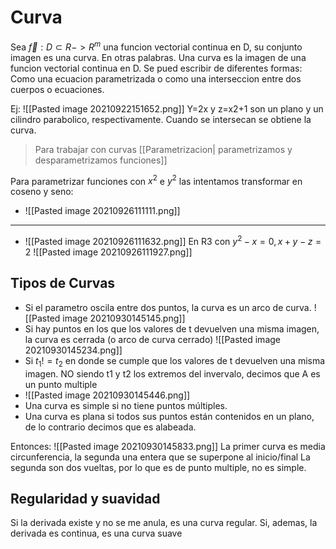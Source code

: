 # Curva
Sea $\vec f :D \subset R -> R^m$ una funcion vectorial continua en D, su conjunto imagen es una curva.
En otras palabras. Una curva es la imagen de una funcion vectorial continua en D.
Se pued escribir de diferentes formas: Como una ecuacion parametrizada o como una interseccion entre dos cuerpos o ecuaciones.

Ej: ![[Pasted image 20210922151652.png]]
 Y=2x y z=x2+1 son un plano y un cilindro parabolico, respectivamente. Cuando se intersecan se obtiene la curva.
 
 > Para trabajar con curvas [[Parametrizacion| parametrizamos y desparametrizamos funciones]]
 
 Para parametrizar funciones con $x^2$ e $y^2$ las intentamos transformar en coseno y seno:
 - ![[Pasted image 20210926111111.png]]
 ---
 - ![[Pasted image 20210926111632.png]]
 En R3
 con $y^2-x=0, x+y-z=2$
 ![[Pasted image 20210926111927.png]]
 
 
 ## Tipos de Curvas
- Si el parametro oscila entre dos puntos, la curva es un arco de curva. 
 ![[Pasted image 20210930145145.png]]
- Si hay puntos en los que los valores de t devuelven una misma imagen, la curva es cerrada (o arco de curva cerrado)
 ![[Pasted image 20210930145234.png]]
- Si $t_1!=t_2$ en donde se cumple que los valores de t devuelven una misma imagen. NO siendo t1 y t2 los extremos del invervalo, decimos que A es un punto multiple
- ![[Pasted image 20210930145446.png]]
- Una curva es simple si no tiene puntos múltiples.
- Una curva es plana si todos sus puntos están contenidos en un plano, de lo contrario decimos que es alabeada.


 Entonces: 
 ![[Pasted image 20210930145833.png]]
 La primer curva es media circunferencia, la segunda una entera que se superpone al inicio/final
 La segunda son dos vueltas, por lo que es de punto multiple, no es simple.
 
 ## Regularidad y suavidad
 Si la derivada existe y no se me anula, es una curva regular.
 Si, ademas, la derivada es continua, es una curva suave